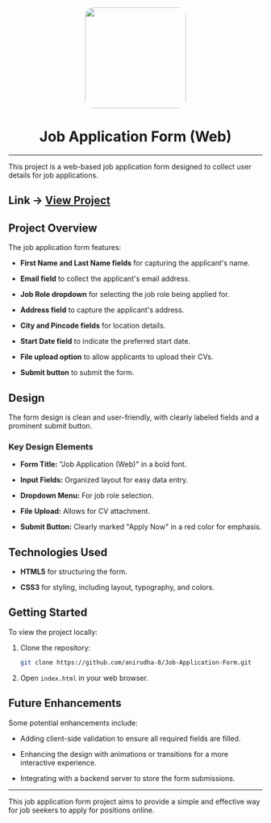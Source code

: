 <div align="center">
    <img src="./src/images/job_application_form.png" width="200" style="border-radius: 1rem">
    <h1>Job Application Form (Web)</h1>
</div>

---

This project is a web-based job application form designed to collect user details for job applications.

## Link -> **[View Project](https://github.com/anirudha-8/Job_Application_Form.git)**

## Project Overview

The job application form features:

- **First Name and Last Name fields** for capturing the applicant's name.

- **Email field** to collect the applicant's email address.

- **Job Role dropdown** for selecting the job role being applied for.

- **Address field** to capture the applicant's address.

- **City and Pincode fields** for location details.

- **Start Date field** to indicate the preferred start date.

- **File upload option** to allow applicants to upload their CVs.
- **Submit button** to submit the form.

## Design

The form design is clean and user-friendly, with clearly labeled fields and a prominent submit button.

### Key Design Elements

- **Form Title:** "Job Application (Web)" in a bold font.

- **Input Fields:** Organized layout for easy data entry.

- **Dropdown Menu:** For job role selection.

- **File Upload:** Allows for CV attachment.

- **Submit Button:** Clearly marked "Apply Now" in a red color for emphasis.

## Technologies Used

- **HTML5** for structuring the form.

- **CSS3** for styling, including layout, typography, and colors.

## Getting Started

To view the project locally:

1. Clone the repository:

    ```bash
    git clone https://github.com/anirudha-8/Job-Application-Form.git
    ```

2. Open `index.html` in your web browser.

## Future Enhancements

Some potential enhancements include:

- Adding client-side validation to ensure all required fields are filled.

- Enhancing the design with animations or transitions for a more interactive experience.

- Integrating with a backend server to store the form submissions.

---

This job application form project aims to provide a simple and effective way for job seekers to apply for positions online.
